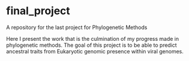 # final_project
A repository for the last project for Phylogenetic Methods

Here I present the work that is the culmination of my progress made in phylogenetic methods. 
The goal of this project is to be able to predict ancestral traits from Eukaryotic genomic presence within viral genomes.
